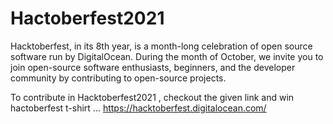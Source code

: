 # Hactoberfest2021
Hacktoberfest, in its 8th year, is a month-long celebration of open source software run by DigitalOcean. During the month of October, we invite you to join open-source software enthusiasts, beginners, and the developer community by contributing to open-source projects.

To contribute in Hacktoberfest2021 , checkout the given link and win hactoberfest t-shirt ...
https://hacktoberfest.digitalocean.com/

